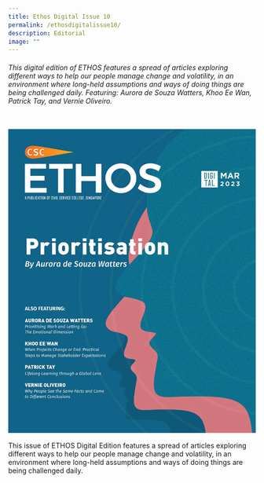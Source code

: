 ```yaml
---
title: Ethos Digital Issue 10
permalink: /ethosdigitalissue10/
description: Editorial
image: ""
---
```

<h6>This digital edition of ETHOS features a spread of articles exploring different ways to help our people manage change and volatility, in an environment where long-held assumptions and ways of doing things are being challenged daily. Featuring: Aurora de Souza Watters, Khoo Ee Wan, Patrick Tay, and Vernie Oliveiro.</h6>

<br>

<img src="images/Ethos_Images/Ethos_Digital_Issue_10/EthosDigital_Issue_Mar23_Cov.jpg">

<p>This issue of ETHOS Digital Edition features a spread of articles exploring different ways to help our people manage change and volatility, in an environment where long-held assumptions and ways of doing things are being challenged daily.</p>
